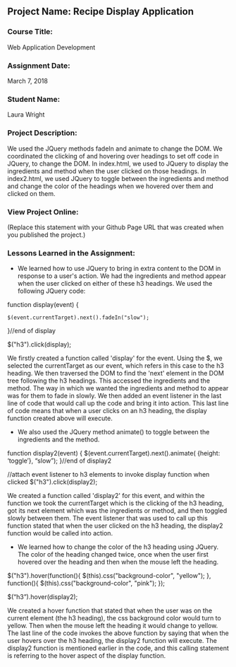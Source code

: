 ## Project Name:  Recipe Display Application

### Course Title:
Web Application Development

### Assignment Date:  
March 7, 2018

### Student Name:  
Laura Wright

### Project Description:
We used the JQuery methods fadeIn and animate to change the DOM. We coordinated the clicking of and hovering over headings to set off code in JQuery, to change the DOM. In index.html, we used to JQuery to display the ingredients and method when the user clicked on those headings. In index2.html, we used JQuery to toggle between the ingredients and method and change the color of the headings when we hovered over them and clicked on them.

### View Project Online:
(Replace this statement with your Github Page URL that was created when you 
 published the project.)

### Lessons Learned in the Assignment:
* We learned how to use JQuery to bring in extra content to the DOM in response to a user's action. We had the ingredients and method appear when the user clicked on either of these h3 headings. We used the following JQuery code:

function display(event) {
    
    $(event.currentTarget).next().fadeIn("slow");
    
}//end of display

  $("h3").click(display);
  
We firstly created a function called 'display' for the event. Using the $, we selected the currentTarget as our event, which refers in this case to the h3 heading. We then traversed the DOM to find the 'next' element in the DOM tree following the h3 headings. This accessed the ingredients and the method. The way in which we wanted the ingredients and method to appear was for them to fade in slowly. We then added an event listener in the last line of code that would call up the code and bring it into action. This last line of code means that when a user clicks on an h3 heading, the display function created above will execute. 

* We also used the JQuery method animate() to toggle between the ingredients and the method. 

function display2(event) {
 $(event.currentTarget).next().animate( {height: ‘toggle’}, “slow”);
}//end of display2

//attach event listener to h3 elements to invoke display function when clicked
$("h3").click(display2);


We created a function called 'display2' for this event, and within the function we took the currentTarget which is the clicking of the h3 heading, got its next element which was the ingredients or method, and then toggled slowly between them. The event listener that was used to call up this function stated that when the user clicked on the h3 heading, the display2 function would be called into action.


* We learned how to change the color of the h3 heading using JQuery. The color of the heading changed twice, once when the user first hovered over the heading and then when the mouse left the heading.

$("h3").hover(function(){
 $(this).css("background-color", "yellow");
 }, function(){
 $(this).css("background-color", "pink");
 });
 
 
$(“h3”).hover(display2);

We created a hover function that stated that when the user was on the current element (the h3 heading), the css background color would turn to yellow. Then when the mouse left the heading it would change to yellow. The last line of the code invokes the above function by saying that when the user hovers over the h3 heading, the display2 function will execute. The display2 function is mentioned earlier in the code, and this calling statement is referring to the hover aspect of the display function.


